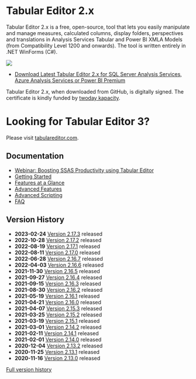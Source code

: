 # Tabular Editor 2.x
Tabular Editor 2.x is a free, open-source, tool that lets you easily manipulate and manage measures, calculated columns, display folders, perspectives and translations in Analysis Services Tabular and Power BI XMLA Models (from Compatibility Level 1200 and onwards). The tool is written entirely in .NET WinForms (C#).

![](https://raw.githubusercontent.com/otykier/TabularEditor/master/Documentation/Main%20UI%202_1.png)

* [Download Latest Tabular Editor 2.x for SQL Server Analysis Services, Azure Analysis Services or Power BI Premium](../../releases/latest)

Tabular Editor 2.x, when downloaded from GitHub, is digitally signed. The certificate is kindly funded by [twoday kapacity](https://www.kapacity.dk).

# Looking for Tabular Editor 3?
Please visit [tabulareditor.com](https://tabulareditor.com).

## Documentation

* [Webinar: Boosting SSAS Productivity using Tabular Editor](https://www.youtube.com/watch?v=UENChJ_IfRw&feature=youtu.be&t=453)
* [Getting Started](https://docs.tabulareditor.com/te2/Getting-Started.html)
* [Features at a Glance](https://docs.tabulareditor.com/te2/Features-at-a-glance.html)
* [Advanced Features](https://docs.tabulareditor.com/te2/Advanced-features.html)
* [Advanced Scripting](https://docs.tabulareditor.com/te2/Advanced-Scripting.html)
* [FAQ](https://docs.tabulareditor.com/te2/FAQ.html)

## Version History

* **2023-02-24** [Version 2.17.3](../../releases/tag/2.17.3) released
* **2022-10-28** [Version 2.17.2](../../releases/tag/2.17.2) released
* **2022-08-19** [Version 2.17.1](../../releases/tag/2.17.1) released
* **2022-08-11** [Version 2.17.0](../../releases/tag/2.17.0) released
* **2022-06-28** [Version 2.16.7](../../releases/tag/2.16.7) released
* **2022-04-03** [Version 2.16.6](../../releases/tag/2.16.6) released
* **2021-11-30** [Version 2.16.5](../../releases/tag/2.16.5) released
* **2021-09-27** [Version 2.16.4](../../releases/tag/2.16.4) released
* **2021-09-15** [Version 2.16.3](../../releases/tag/2.16.3) released
* **2021-08-30** [Version 2.16.2](../../releases/tag/2.16.2) released
* **2021-05-19** [Version 2.16.1](../../releases/tag/2.16.1) released
* **2021-04-21** [Version 2.16.0](../../releases/tag/2.16.0) released
* **2021-04-07** [Version 2.15.3](../../releases/tag/2.15.3) released
* **2021-03-25** [Version 2.15.2](../../releases/tag/2.15.2) released
* **2021-03-19** [Version 2.15.1](../../releases/tag/2.15.1) released
* **2021-03-01** [Version 2.14.2](../../releases/tag/2.14.2) released
* **2021-02-11** [Version 2.14.1](../../releases/tag/2.14.1) released
* **2021-02-01** [Version 2.14.0](../../releases/tag/2.14.0) released
* **2020-12-04** [Version 2.13.2](../../releases/tag/2.13.2) released
* **2020-11-25** [Version 2.13.1](../../releases/tag/2.13.1) released
* **2020-11-16** [Version 2.13.0](../../releases/tag/2.13.0) released

[Full version history](/VersionHistory.md)

